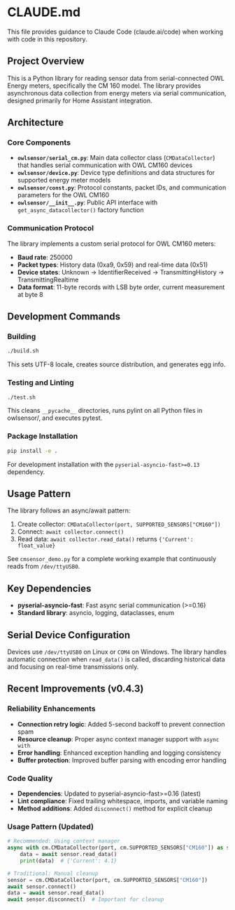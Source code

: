# CLAUDE.md

This file provides guidance to Claude Code (claude.ai/code) when working with code in this repository.

## Project Overview

This is a Python library for reading sensor data from serial-connected OWL Energy meters, specifically the CM 160 model. The library provides asynchronous data collection from energy meters via serial communication, designed primarily for Home Assistant integration.

## Architecture

### Core Components

- **`owlsensor/serial_cm.py`**: Main data collector class (`CMDataCollector`) that handles serial communication with OWL CM160 devices
- **`owlsensor/device.py`**: Device type definitions and data structures for supported energy meter models
- **`owlsensor/const.py`**: Protocol constants, packet IDs, and communication parameters for the OWL CM160
- **`owlsensor/__init__.py`**: Public API interface with `get_async_datacollector()` factory function

### Communication Protocol

The library implements a custom serial protocol for OWL CM160 meters:
- **Baud rate**: 250000
- **Packet types**: History data (0xa9, 0x59) and real-time data (0x51)
- **Device states**: Unknown → IdentifierReceived → TransmittingHistory → TransmittingRealtime
- **Data format**: 11-byte records with LSB byte order, current measurement at byte 8

## Development Commands

### Building
```bash
./build.sh
```
This sets UTF-8 locale, creates source distribution, and generates egg info.

### Testing and Linting
```bash
./test.sh
```
This cleans `__pycache__` directories, runs pylint on all Python files in owlsensor/, and executes pytest.

### Package Installation
```bash
pip install -e .
```
For development installation with the `pyserial-asyncio-fast>=0.13` dependency.

## Usage Pattern

The library follows an async/await pattern:

1. Create collector: `CMDataCollector(port, SUPPORTED_SENSORS["CM160"])`
2. Connect: `await collector.connect()`
3. Read data: `await collector.read_data()` returns `{'Current': float_value}`

See `cmsensor_demo.py` for a complete working example that continuously reads from `/dev/ttyUSB0`.

## Key Dependencies

- **pyserial-asyncio-fast**: Fast async serial communication (>=0.16)
- **Standard library**: asyncio, logging, dataclasses, enum

## Serial Device Configuration

Devices use `/dev/ttyUSB0` on Linux or `COM4` on Windows. The library handles automatic connection when `read_data()` is called, discarding historical data and focusing on real-time transmissions only.

## Recent Improvements (v0.4.3)

### Reliability Enhancements
- **Connection retry logic**: Added 5-second backoff to prevent connection spam
- **Resource cleanup**: Proper async context manager support with `async with`
- **Error handling**: Enhanced exception handling and logging consistency
- **Buffer protection**: Improved buffer parsing with encoding error handling

### Code Quality
- **Dependencies**: Updated to pyserial-asyncio-fast>=0.16 (latest)
- **Lint compliance**: Fixed trailing whitespace, imports, and variable naming
- **Method additions**: Added `disconnect()` method for explicit cleanup

### Usage Pattern (Updated)
```python
# Recommended: Using context manager
async with cm.CMDataCollector(port, cm.SUPPORTED_SENSORS["CM160"]) as sensor:
    data = await sensor.read_data()
    print(data)  # {'Current': 4.1}

# Traditional: Manual cleanup
sensor = cm.CMDataCollector(port, cm.SUPPORTED_SENSORS["CM160"])
await sensor.connect()
data = await sensor.read_data()
await sensor.disconnect()  # Important for cleanup
```